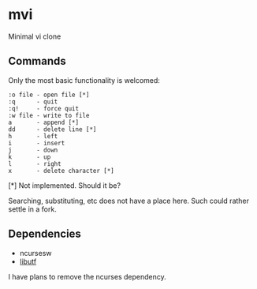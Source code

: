 # mvi
Minimal vi clone

## Commands
Only the most basic functionality is welcomed:

	:o file - open file [*]
	:q      - quit
	:q!     - force quit
	:w file - write to file
	a       - append [*]
	dd      - delete line [*]
	h       - left
	i       - insert
	j       - down
	k       - up
	l       - right
	x       - delete character [*]

[*] Not implemented. Should it be?

Searching, substituting, etc does not have a place here.
Such could rather settle in a fork.

## Dependencies
* ncursesw
* [libutf](http://git.suckless.org/libutf/)

I have plans to remove the ncurses dependency.
